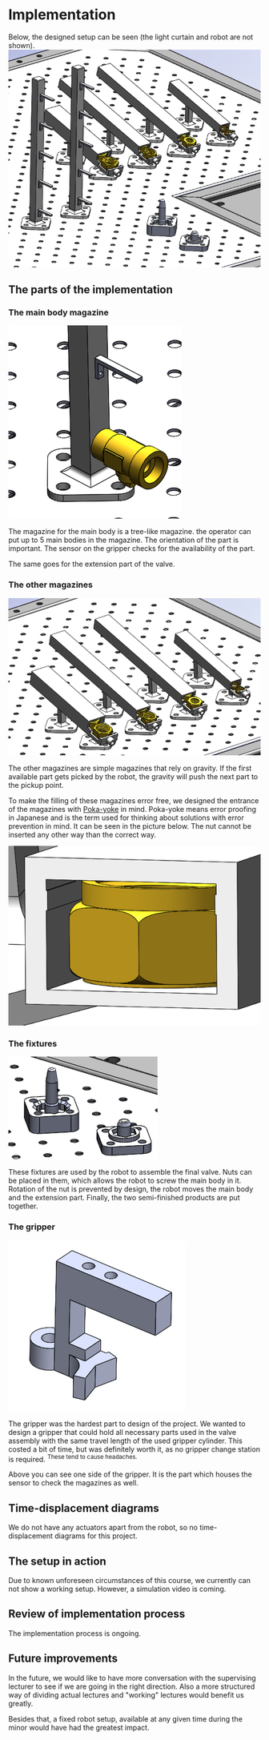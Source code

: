 # Implementation
Below, the designed setup can be seen (the light curtain and robot are not shown).
![Set up](../images/setup.png)

## The parts of the implementation
### The main body magazine
![Main body diagram](../images/mag_main_body.png)

The magazine for the main body is a tree-like magazine. the operator can put up to 5 main bodies in the magazine. The orientation of the part is important. The sensor on the gripper checks for the availability of the part.

The same goes for the extension part of the valve.

### The other magazines
![The other magainzes](../images/mag_other.png)

The other magazines are simple magazines that rely on gravity. If the first available part gets picked by the robot, the gravity will push the next part to the pickup point.

To make the filling of these magazines error free, we designed the entrance of the magazines with [Poka-yoke](https://en.wikipedia.org/wiki/Poka-yoke) in mind. Poka-yoke means error proofing in Japanese and is the term used for thinking about solutions with error prevention in mind. It can be seen in the picture below. The nut cannot be inserted any other way than the correct way.

![Poka yoke](../images/mag_other_py.png)

### The fixtures
![The fixtures](../images/fixtures.png)

These fixtures are used by the robot to assemble the final valve. Nuts can be placed in them, which allows the robot to screw the main body in it. Rotation of the nut is prevented by design, the robot moves the main body and the extension part. Finally, the two semi-finished products are put together.

### The gripper

![The gripper](../images/gripper.png)

The gripper was the hardest part to design of the project. We wanted to design a gripper that could hold all necessary parts used in the valve assembly with the same travel length of the used gripper cylinder. This costed a bit of time, but was definitely worth it, as no gripper change station is required. <sup>These tend to cause headaches.</sup>

Above you can see one side of the gripper. It is the part which houses the sensor to check the magazines as well.

## Time-displacement diagrams
We do not have any actuators apart from the robot, so no time-displacement diagrams for this project.

## The setup in action
Due to known unforeseen circumstances of this course, we currently can not show a working setup. However, a simulation video is coming.

## Review of implementation process
The implementation process is ongoing.

## Future improvements
In the future, we would like to have more conversation with the supervising lecturer to see if we are going in the right direction. Also a more structured way of dividing actual lectures and "working" lectures would benefit us greatly.

Besides that, a fixed robot setup, available at any given time during the minor would have had the greatest impact. 